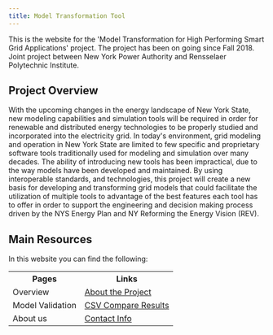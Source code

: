 ```yaml
---
title: Model Transformation Tool
---
```


This is the website for the 'Model Transformation for High Performing Smart Grid Applications' project.
The project has been on going since Fall 2018. Joint project between New York Power Authority and Rensselaer Polytechnic Institute.

## Project Overview

With the upcoming changes in the energy landscape of New York State, new modeling capabilities and simulation tools will be required in order for renewable and distributed energy technologies to be properly studied and incorporated into the electricity grid. In today's environment, grid modeling and operation in New York State are limited to few specific and proprietary software tools traditionally used for modeling and simulation over many decades. The ability of introducing new tools has been impractical, due to the way models have been developed and maintained. By using interoperable standards, and technologies, this project will create a new basis for developing and transforming grid models that could facilitate the utilization of multiple tools to advantage of the best features each tool has to offer in order to support the engineering and decision making process driven by the NYS Energy Plan and NY Reforming the Energy Vision (REV).

## Main Resources

In this website you can find the following:

<table>
  <tr>
    <th>Pages</th>
    <th>Links</th>
  </tr>
  <tr>
    <td>Overview</td>
    <td><a href="./about">About the Project</a></td>
  </tr>
  <tr>
    <td>Model Validation</td>
    <td><a href="./reports">CSV Compare Results</a></td>
  </tr>
  <tr>
    <td>About us</td>
    <td><a href="./contact">Contact Info</a></td>
  </tr>
</table>